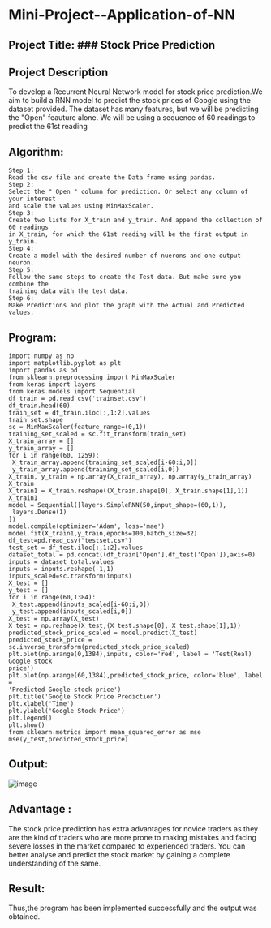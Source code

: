 # Mini-Project--Application-of-NN

## Project Title: ### Stock Price Prediction

## Project Description 
To develop a Recurrent Neural Network model for stock price prediction.We aim to
build a RNN model to predict the stock prices of Google using the dataset provided.
The dataset has many features, but we will be predicting the "Open" feauture alone.
We will be using a sequence of 60 readings to predict the 61st reading

## Algorithm:
```
Step 1:
Read the csv file and create the Data frame using pandas.
Step 2:
Select the " Open " column for prediction. Or select any column of your interest
and scale the values using MinMaxScaler.
Step 3:
Create two lists for X_train and y_train. And append the collection of 60 readings
in X_train, for which the 61st reading will be the first output in y_train.
Step 4:
Create a model with the desired number of nuerons and one output neuron.
Step 5:
Follow the same steps to create the Test data. But make sure you combine the
training data with the test data.
Step 6:
Make Predictions and plot the graph with the Actual and Predicted values.
```
## Program:
```
import numpy as np
import matplotlib.pyplot as plt
import pandas as pd
from sklearn.preprocessing import MinMaxScaler
from keras import layers
from keras.models import Sequential
df_train = pd.read_csv('trainset.csv')
df_train.head(60)
train_set = df_train.iloc[:,1:2].values
train_set.shape
sc = MinMaxScaler(feature_range=(0,1))
training_set_scaled = sc.fit_transform(train_set)
X_train_array = []
y_train_array = []
for i in range(60, 1259):
 X_train_array.append(training_set_scaled[i-60:i,0])
 y_train_array.append(training_set_scaled[i,0])
X_train, y_train = np.array(X_train_array), np.array(y_train_array)
X_train
X_train1 = X_train.reshape((X_train.shape[0], X_train.shape[1],1))
X_train1
model = Sequential([layers.SimpleRNN(50,input_shape=(60,1)),
 layers.Dense(1)
])
model.compile(optimizer='Adam', loss='mae')
model.fit(X_train1,y_train,epochs=100,batch_size=32)
df_test=pd.read_csv("testset.csv")
test_set = df_test.iloc[:,1:2].values
dataset_total = pd.concat((df_train['Open'],df_test['Open']),axis=0)
inputs = dataset_total.values
inputs = inputs.reshape(-1,1)
inputs_scaled=sc.transform(inputs)
X_test = []
y_test = []
for i in range(60,1384):
 X_test.append(inputs_scaled[i-60:i,0])
 y_test.append(inputs_scaled[i,0])
X_test = np.array(X_test)
X_test = np.reshape(X_test,(X_test.shape[0], X_test.shape[1],1))
predicted_stock_price_scaled = model.predict(X_test)
predicted_stock_price = sc.inverse_transform(predicted_stock_price_scaled)
plt.plot(np.arange(0,1384),inputs, color='red', label = 'Test(Real) Google stock
price')
plt.plot(np.arange(60,1384),predicted_stock_price, color='blue', label =
'Predicted Google stock price')
plt.title('Google Stock Price Prediction')
plt.xlabel('Time')
plt.ylabel('Google Stock Price')
plt.legend()
plt.show()
from sklearn.metrics import mean_squared_error as mse
mse(y_test,predicted_stock_price)
```

## Output:

![image](https://user-images.githubusercontent.com/115688029/205429981-ab3fb9cd-5992-46f9-bb6d-2b0e50a8c8bb.png)

## Advantage :
The stock price prediction has extra advantages for novice traders as they are the kind of
traders who are more prone to making mistakes and facing severe losses in the market
compared to experienced traders. You can better analyse and predict the stock market by
gaining a complete understanding of the same.

## Result:
Thus,the program has been implemented successfully and the output was obtained.
